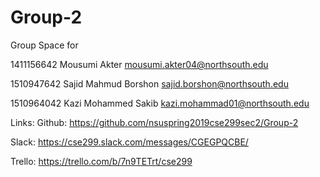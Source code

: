 # Group-2

Group Space for

1411156642	Mousumi Akter	<mousumi.akter04@northsouth.edu>

1510947642	Sajid Mahmud Borshon	<sajid.borshon@northsouth.edu>

1510964042	Kazi Mohammed Sakib	<kazi.mohammad01@northsouth.edu>



Links:
Github: https://github.com/nsuspring2019cse299sec2/Group-2

Slack: https://cse299.slack.com/messages/CGEGPQCBE/

Trello: https://trello.com/b/7n9TETrt/cse299

